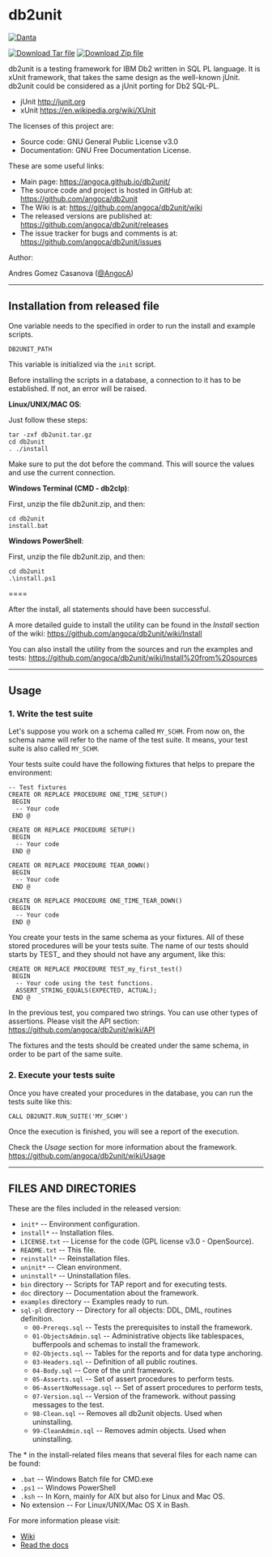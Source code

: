 db2unit
=======
[![Danta](https://raw.githubusercontent.com/angoca/db2unit/gh-pages/images/danta-128.png)](https://github.com/angoca/db2unit/wiki/logo)

[![Download Tar file](https://angoca.github.io/db2unit/images/downloadTar.png)](https://github.com/angoca/db2unit/releases/download/db2unit-1/db2unit.tar.gz)
[![Download Zip file](https://angoca.github.io/db2unit/images/downloadZip.png)](https://github.com/angoca/db2unit/releases/download/db2unit-1/db2unit.zip)

db2unit is a testing framework for IBM Db2 written in SQL PL language.
It is xUnit framework, that takes the same design as the well-known jUnit.
db2unit could be considered as a jUnit porting for Db2 SQL-PL.

 * jUnit
    http://junit.org
 * xUnit
    https://en.wikipedia.org/wiki/XUnit

The licenses of this project are:

 * Source code: GNU General Public License v3.0
 * Documentation: GNU Free Documentation License.

These are some useful links:

 * Main page:
    https://angoca.github.io/db2unit/
 * The source code and project is hosted in GitHub at:
    https://github.com/angoca/db2unit
 * The Wiki is at:
    https://github.com/angoca/db2unit/wiki
 * The released versions are published at:
    https://github.com/angoca/db2unit/releases
 * The issue tracker for bugs and comments is at:
    https://github.com/angoca/db2unit/issues

Author:

Andres Gomez Casanova
([@AngocA](https://twitter.com/angoca))


------------------
## Installation from released file ##

One variable needs to the specified in order to run the install and example
scripts.

    DB2UNIT_PATH

This variable is initialized via the `init` script.

Before installing the scripts in a database, a connection to it has to be
established. If not, an error will be raised.

**Linux/UNIX/MAC OS**:

Just follow these steps:

    tar -zxf db2unit.tar.gz
    cd db2unit
    . ./install

Make sure to put the dot before the command. This will source the values and
use the current connection.

**Windows Terminal (CMD - db2clp)**:

First, unzip the file db2unit.zip, and then:

    cd db2unit
    install.bat

**Windows PowerShell**:

First, unzip the file db2unit.zip, and then:

    cd db2unit
    .\install.ps1

====

After the install, all statements should have been successful.

A more detailed guide to install the utility can be found in the _Install_
section of the wiki:
https://github.com/angoca/db2unit/wiki/Install

You can also install the utility from the sources and run the examples and
tests:
https://github.com/angoca/db2unit/wiki/Install%20from%20sources


-----------
## Usage ##

### 1. Write the test suite ###

Let's suppose you work on a schema called `MY_SCHM`. From now on, the schema
name will refer to the name of the test suite. It means, your test suite is
also called `MY_SCHM`.

Your tests suite could have the following fixtures that helps to prepare the
environment:

    -- Test fixtures
    CREATE OR REPLACE PROCEDURE ONE_TIME_SETUP()
     BEGIN
      -- Your code
     END @

    CREATE OR REPLACE PROCEDURE SETUP()
     BEGIN
      -- Your code
     END @

    CREATE OR REPLACE PROCEDURE TEAR_DOWN()
     BEGIN
      -- Your code
     END @

    CREATE OR REPLACE PROCEDURE ONE_TIME_TEAR_DOWN()
     BEGIN
      -- Your code
     END @

You create your tests in the same schema as your fixtures. All of these stored
procedures will be your tests suite. The name of our tests should starts by TEST_
and they should not have any argument, like this:

    CREATE OR REPLACE PROCEDURE TEST_my_first_test()
     BEGIN
      -- Your code using the test functions.
      ASSERT_STRING_EQUALS(EXPECTED, ACTUAL);
     END @

In the previous test, you compared two strings. You can use other types of
assertions. Please visit the API section:
 https://github.com/angoca/db2unit/wiki/API

The fixtures and the tests should be created under the same schema, in order to
be part of the same suite.

### 2. Execute your tests suite ###

Once you have created your procedures in the database, you can run the tests
suite like this:

    CALL DB2UNIT.RUN_SUITE('MY_SCHM')

Once the execution is finished, you will see a report of the execution.

Check the _Usage_ section for more information about the framework.
https://github.com/angoca/db2unit/wiki/Usage


---------------------------
## FILES AND DIRECTORIES ##

These are the files included in the released version:

 * `init*` -- Environment configuration.
 * `install*` -- Installation files.
 * `LICENSE.txt` -- License for the code (GPL license v3.0 - OpenSource).
 * `README.txt` -- This file.
 * `reinstall*` -- Reinstallation files.
 * `uninit*` -- Clean environment.
 * `uninstall*` -- Uninstallation files.
 * `bin` directory -- Scripts for TAP report and for executing tests.
 * `doc` directory -- Documentation about the framework.
 * `examples` directory -- Examples ready to run.
 * `sql-pl` directory -- Directory for all objects: DDL, DML, routines
     definition.
   * `00-Prereqs.sql` -- Tests the prerequisites to install the framework.
   * `01-ObjectsAdmin.sql` -- Administrative objects like tablespaces,
       bufferpools and schemas to install the framework.
   * `02-Objects.sql` -- Tables for the reports and for data type anchoring.
   * `03-Headers.sql` -- Definition of all public routines.
   * `04-Body.sql` -- Core of the unit framework.
   * `05-Asserts.sql` -- Set of assert procedures to perform tests.
   * `06-AssertNoMessage.sql` -- Set of assert procedures to perform tests,
   * `07-Version.sql` -- Version of the framework.
       without passing messages to the test.
   * `98-Clean.sql` -- Removes all db2unit objects. Used when uninstalling.
   * `99-CleanAdmin.sql` -- Removes admin objects. Used when uninstalling.

The * in the install-related files means that several files for each name
can be found:

 * `.bat` -- Windows Batch file for CMD.exe
 * `.ps1` -- Windows PowerShell
 * `.ksh` -- In Korn, mainly for AIX but also for Linux and Mac OS.
 * No extension -- For Linux/UNIX/Mac OS X in Bash.

For more information please visit:

 * [Wiki](https://github.com/angoca/db2unit/wiki)
 * [Read the docs](http://db2unit.readthedocs.io/en/latest/)

